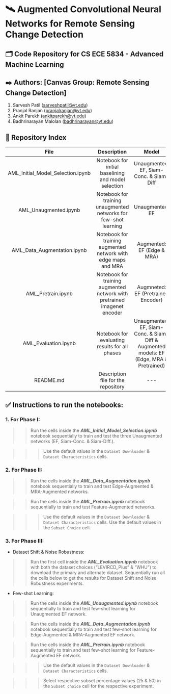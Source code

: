 # :artificial_satellite: Augmented Convolutional Neural Networks for Remote Sensing Change Detection 

## :card_index_dividers: Code Repository for CS ECE 5834 - Advanced Machine Learning 

## :black_nib: Authors: [Canvas Group: Remote Sensing Change Detection]
1. Sarvesh Patil (sarveshpatil@vt.edu) 
2. Pranjal Ranjan (pranjalranjan@vt.edu)
3. Ankit Parekh (ankitparekh@vt.edu)
4. Badhrinarayan Malolan (badhrinarayan@vt.edu) 

## :open_file_folder: Repository Index

|              **File**             |                              **Description**                             |                                         **Model**                                         |                                 **Challenge**                                |
|:---------------------------------:|:------------------------------------------------------------------------:|:-----------------------------------------------------------------------------------------:|:----------------------------------------------------------------------------:|
| AML_Initial_Model_Selection.ipynb |            Notebook for initial baselining and model selection           |                         Unaugmented: EF, Siam-Conc.   & Siam-Diff                         |                               Original Dataset                               |
|       AML_Unaugmented.ipynb       |     Notebook for training unaugmented networks for few-shot learning     |                                      Unaugmented: EF                                      |                               Few-shot learning                              |
|    AML_Data_Augmentation.ipynb    |      Notebook for training augmented network with edge maps and MRA      |                                 Augmented: EF (Edge & MRA)                                |                     Original Dataset & Few-shot learning                     |
|         AML_Pretrain.ipynb        | Notebook for training augmented network with pretrained imagenet encoder |                            Augmneted: EF (Pretrained   Encoder)                           |                     Original Dataset & Few-shot learning                     |
|        AML_Evaluation.ipynb       |              Notebook for evaluating results for all phases              | Unaugmented: EF, Siam-Conc.   & Siam-Diff & Augmented models: EF (Edge, MRA & Pretrained) | Original Dataset, Few-shot learning, Noise Robustification & Dataset   Shift |
|             README.md             |                    Description file for the repository                   |                                            ---                                            |                                      ---                                     |                                 

## :white_check_mark: Instructions to run the notebooks:

### 1.	**For Phase I**: 

>> Run the cells inside the **_AML_Initial_Model_Selection.ipynb_** notebook sequentially to train and test the three Unaugmented networks (EF, Siam-Conc. & Siam-Diff.).

>>> Use the default values in the ```Dataset Downloader``` & ```Dataset Characteristics``` cells.

### 2.	**For Phase II**: 

>> Run the cells inside the **_AML_Data_Augmentation.ipynb_** notebook sequentially to train and test Edge-Augmented & MRA-Augmented networks.

>> Run the cells inside the **_AML_Pretrain.ipynb_** notebook sequentially to train and test Feature-Augmented networks.
  
>>> Use the default values in the ```Dataset Downloader``` & ```Dataset Characteristics``` cells.
>>> Use the default values in the ```Subset Choice``` cell.
  
### 3.	**For Phase III**:

  * Dataset Shift & Noise Robustness:

>> Run the first cell inside the **_AML_Evaluation.ipynb_** notebook with both the dataset choices (“LEVIRCD_Plus” & “WHU”) to download the primary and alternate dataset. Sequentially run all the cells below to get the results for Dataset Shift and Noise Robustness experiments.

  * Few-shot Learning:
  
>> Run the cells inside the **_AML_Unaugmented.ipynb_** notebook sequentially to train and test few-shot learning for Unaugmented EF network.
  
>> Run the cells inside the **_AML_Data_Augmentation.ipynb_** notebook sequentially to train and test few-shot learning for Edge-Augmented & MRA-Augmented EF network.
  
>> Run the cells inside the **_AML_Pretrain.ipynb_** notebook sequentially to train and test few-shot learning for Feature-Augmented EF network.
  
>>> Use the default values in the ```Dataset Downloader``` & ```Dataset Characteristics``` cells.

>>> Select respective subset percentage values (25 & 50) in the ```Subset choice``` cell for the respective experiment.
